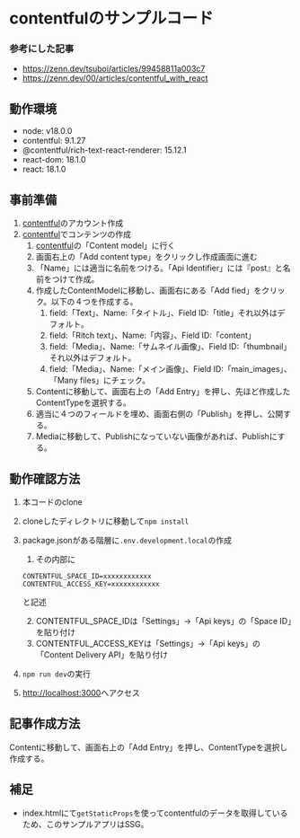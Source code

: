 # contentfulのサンプルコード

### 参考にした記事
- https://zenn.dev/tsuboi/articles/99458811a003c7
- https://zenn.dev/00/articles/contentful_with_react

## 動作環境
- node: v18.0.0
- contentful: 9.1.27
- @contentful/rich-text-react-renderer: 15.12.1
- react-dom: 18.1.0
- react: 18.1.0

## 事前準備
1. [contentful](https://app.contentful.com/)のアカウント作成
2. [contentful](https://app.contentful.com/)でコンテンツの作成
   1.  [contentful](https://app.contentful.com/)の「Content model」に行く
   2.  画面右上の「Add content type」をクリックし作成画面に進む
   3. 「Name」には適当に名前をつける。「Api Identifier」には『post』と名前をつけて作成。
   4. 作成したContentModelに移動し、画面右にある「Add fied」をクリック。以下の４つを作成する。
      1. field:「Text」、Name:「タイトル」、Field ID:「title」それ以外はデフォルト。
      2. field:「Ritch text」、Name:「内容」、Field ID:「content」
      3. field:「Media」、Name:「サムネイル画像」、Field ID:「thumbnail」それ以外はデフォルト。
      4. field:「Media」、Name:「メイン画像」、Field ID:「main_images」、「Many files」にチェック。
   5. Contentに移動して、画面右上の「Add Entry」を押し、先ほど作成したContentTypeを選択する。
   6. 適当に４つのフィールドを埋め、画面右側の「Publish」を押し、公開する。
   7. Mediaに移動して、Publishになっていない画像があれば、Publishにする。


## 動作確認方法
1. 本コードのclone
2. cloneしたディレクトリに移動して``` npm install ```
3. package.jsonがある階層に``` .env.development.local ```の作成
   1. その内部に<br>
   ``` 
   CONTENTFUL_SPACE_ID=xxxxxxxxxxxx
   CONTENTFUL_ACCESS_KEY=xxxxxxxxxxxx
   ```
   と記述
   
   2. CONTENTFUL_SPACE_IDは「Settings」->「Api keys」の「Space ID」を貼り付け
   3. CONTENTFUL_ACCESS_KEYは「Settings」->「Api keys」の「Content Delivery API」を貼り付け
5. ``` npm run dev ```の実行
6. [http://localhost:3000](http://localhost:3000)へアクセス

## 記事作成方法
Contentに移動して、画面右上の「Add Entry」を押し、ContentTypeを選択し作成する。

## 補足
- index.htmlにて``` getStaticProps ```を使ってcontentfulのデータを取得しているため、このサンプルアプリはSSG。
